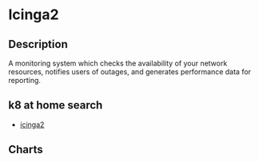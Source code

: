 # Icinga2

## Description

A monitoring system which checks the availability of your network resources, notifies users of outages, and generates performance data for reporting.

## k8 at home search

- [icinga2](https://nanne.dev/k8s-at-home-search/#/icinga2)

## Charts



